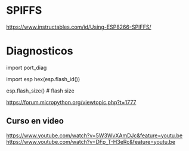 # SPIFFS
 https://www.instructables.com/id/Using-ESP8266-SPIFFS/
 
# Diagnosticos 

import port_diag


import esp
hex(esp.flash_id())

esp.flash_size()  # flash size
       
      
      
https://forum.micropython.org/viewtopic.php?t=1777

## Curso en video


https://www.youtube.com/watch?v=5W3WvXAmDJc&feature=youtu.be
https://www.youtube.com/watch?v=DFp_T-H3eRc&feature=youtu.be
